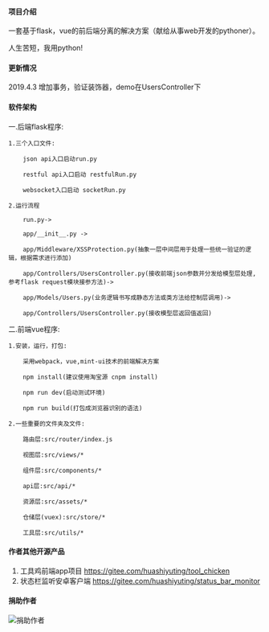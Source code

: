 #### 项目介绍
一套基于flask，vue的前后端分离的解决方案（献给从事web开发的pythoner）。

人生苦短，我用python!

#### 更新情况
2019.4.3 增加事务，验证装饰器，demo在UsersController下

#### 软件架构
一.后端flask程序:

	1.三个入口文件:

		json api入口启动run.py

		restful api入口启动 restfulRun.py

		websocket入口启动 socketRun.py	
	
	2.运行流程

		run.py->

		app/__init__.py ->

		app/Middleware/XSSProtection.py(抽象一层中间层用于处理一些统一验证的逻辑，根据需求进行添加)

		app/Controllers/UsersController.py(接收前端json参数并分发给模型层处理,参考flask request模块接参方法)->

		app/Models/Users.py(业务逻辑书写成静态方法或类方法给控制层调用)->

		app/Controllers/UsersController.py(接收模型层返回值返回)


二.前端vue程序:

	1.安装，运行，打包:

		采用webpack，vue,mint-ui技术的前端解决方案

		npm install(建议使用淘宝源 cnpm install)

		npm run dev(启动测试环境)

		npm run build(打包成浏览器识别的语法)

	2.一些重要的文件夹及文件:

		路由层:src/router/index.js

		视图层:src/views/*

		组件层:src/components/*

		api层:src/api/*

		资源层:src/assets/*

		仓储层(vuex):src/store/*

		工具层:src/utils/*

#### 作者其他开源产品
1. 工具鸡前端app项目 https://gitee.com/huashiyuting/tool_chicken
2. 状态栏监听安卓客户端 https://gitee.com/huashiyuting/status_bar_monitor

#### 捐助作者
![捐助作者](https://images.gitee.com/uploads/images/2019/0124/105407_661d1190_1588193.png "mm_facetoface_collect_qrcode_1548297043215.png")	

